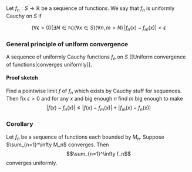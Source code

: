 Let $f_n:S\to\mathbb R$ be a sequence of functions. 
We say that $f_n$ is uniformly Cauchy on $S$ if

$$
(\forall\epsilon>0)(\exists N\in\mathbb N)(\forall x\in S)(\forall n,m>N)\,
|f_n(x)-f_m(x)|<\epsilon
$$
### General principle of uniform convergence
A sequence of uniformly Cauchy functions $f_n$ on $S$ [[Uniform convergence of functions|converges uniformly]].
#### Proof sketch
Find a pointwise limit $f$ of $f_n$ 
which exists by Cauchy stuff for sequences. 
Then fix $\epsilon>0$ and for any $x$ and big enough $n$ find $m$ big enough to make
$$
|f(x)-f_n(x)|\leq |f(x)-f_m(x)|+|f_m(x)-f_n(x)|
$$

### Corollary
Let $f_n$ be a sequence of functions each bounded by $M_n$. 
Suppose $\sum_{n=1}^\infty M_n$ converges. 
Then
$$\sum_{n=1}^\infty f_n$$
converges uniformly.